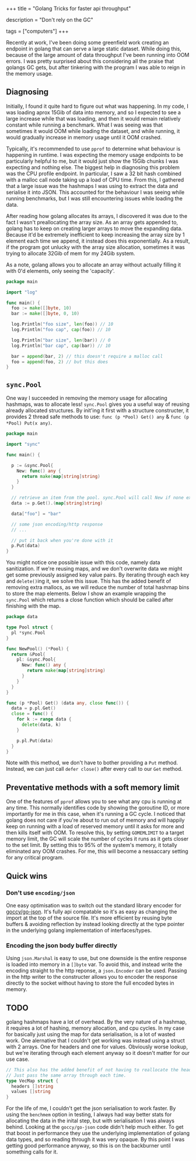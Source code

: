 +++
title = "Golang Tricks for faster api throughput"

description = "Don't rely on the GC"

tags = ["computers"]
+++

Recently at work, I've been doing some greenfield work creating an endpoint in golang that can serve a large static dataset. While doing this, because of the large amount of data throughput I've been running into OOM errors. I was pretty surprised about this considering all the praise that golangs GC gets, but after tinkering with the program I was able to reign in the memory usage.

## Diagnosing

Initially, I found it quite hard to figure out what was happening. In my code, I was loading aprox 15Gib of data into memory, and so I expected to see a large increase while that was loading, and then it would remain relatively constant while running a benchmark. What I was seeing was that sometimes it would OOM while loading the dataset, and while running, it would gradually increase in memory usage until it OOM crashed.

Typically, it's recommended to use `pprof` to determine what behaviour is happening in runtime. I was expecting the memory usage endpoints to be particularly helpful to me, but it would just show the 15Gib chunks I was expecting and nothing else. The biggest help in diagnosing this problem was the CPU profile endpoint. In particular, I saw a 32 bit hash combined with a malloc call node taking up a load of CPU time. From this, I gathered that a large issue was the hashmaps I was using to extract the data and serialise it into JSON. This accounted for the behaviour I was seeing while running benchmarks, but I was still encountering issues while loading the data.

After reading how golang allocates its arrays, I discovered it was due to the fact I wasn't preallocating the array size. As an array gets appended to, golang has to keep on creating larger arrays to move the expanding data. Because it'd be extremely inefficient to keep increasing the array size by 1 element each time we append, it instead does this exponentially. As a result, if the program got unlucky with the array size allocation, sometimes it was trying to allocate 32Gib of mem for my 24Gib system.

As a note, golang allows you to allocate an array without actually filling it with 0'd elements, only seeing the 'capacity'.

```go
package main

import "log"

func main() {
  foo := make([]byte, 10)
  bar := make([]byte, 0, 10)

  log.Println("foo size", len(foo)) // 10
  log.Println("foo cap", cap(foo)) // 10

  log.Println("bar size", len(bar)) // 0
  log.Println("bar cap", cap(bar)) // 10

  bar = append(bar, 2) // this doesn't require a malloc call
  foo = append(foo, 2) // but this does
}

```
## `sync.Pool`

One way I succeeded in removing the memory usage for allocating hashmaps, was to allocate less! `sync.Pool` gives you a useful way of reusing already allocated structures. By init'ing it first with a structure constructer, it provides 2 thread safe methods to use: `func (p *Pool) Get() any` & `func (p *Pool) Put(x any)`.

```go
package main

import "sync"

func main() {

  p := &sync.Pool{
    New: func() any {
      return make(map[string]string)
    }
  }

  // retrieve an item from the pool. sync.Pool will call New if none exists
  data := p.Get().(map[string]string)

  data["foo"] = "bar"

  // some json encoding/http response
  // ...

  // put it back when you're done with it
  p.Put(data)
}
```

You might notice one possible issue with this code, namely data sanitization. If we're reusing maps, and we don't overwrite data we might get some previously assigned key value pairs. By iterating through each key and `delete()`ing it, we solve this issue. This has the added benefit of removing extra mallocs, as we will reduce the number of total hashmap bins to store the map elements. Below I show an example wrapping the `sync.Pool` which returns a close function which should be called after finishing with the map.

```go
package data

type Pool struct {
  pl *sync.Pool
}

func NewPool() (*Pool) {
  return &Pool{
    pl: &sync.Pool{
      New: func() any {
        return make(map[string]string)
      }
    }
  }
}

func (p *Pool) Get() (data any, close func()) {
  data = p.pl.Get()
  close = func() {
    for k := range data {
      delete(data, k)
    }

    p.pl.Put(data)
  }
}
```

Note with this method, we don't have to bother providing a `Put` method. Instead, we can just call `defer close()` after every call to our `Get` method.

## Preventative methods with a soft memory limit

One of the features of `pprof` allows you to see what any cpu is running at any time. This normally identifies code by showing the goroutine ID, or more importantly for me in this case, when it's running a GC cycle. I noticed that golang does not care if you're about to run out of memory and will happily keep on running with a load of reserved memory until it asks for more and then kills itself with OOM. To resolve this, by setting `GOMEMLIMIT` to a target memory limit, the GC will scale the number of cycles it runs as it gets closer to the set limit. By setting this to 95% of the system's memory, it totally eliminated any OOM crashes. For me, this will become a nessaccary setting for any critical program.

## Quick wins
### Don't use `encoding/json`

One easy optimisation was to switch out the standard library encoder for [goccy/go-json](https://github.com/goccy/go-json). It's fully api compatable so it's as easy as changing the import at the top of the source file. It's more efficient by reusing byte buffers & avoiding reflection by instead looking directly at the type pointer in the underlying golang implementation of interfaces/types.

### Encoding the json body buffer directly

Using `json.Marshal` is easy to use, but one downside is the entire response is loaded into memory in a `[]byte` var. To avoid this, and instead write the encoding straight to the http reponse, a `json.Encoder` can be used. Passing in the http writer to the constructer allows you to encoder the response directly to the socket without having to store the full encoded bytes in memory.

## TODO

golang hashmaps have a lot of overhead. By the very nature of a hashmap, it requires a lot of hashing, memory allocation, and cpu cycles. In my case for basically just using the map for data serialisation, is a lot of wasted work. One alernative that I couldn't get working was instead using a struct with 2 arrays. One for headers and one for values. Obviously worse lookup, but we're iterating through each element anyway so it doesn't matter for our use case.

```go
// This also has the added benefit of not having to reallocate the header map.
// Just pass the same array through each time.
type VecMap struct {
  headers []string
  values []string
}
```

For the life of me, I couldn't get the json serialisation to work faster. By using the `benchmem` option in testing, I always had way better stats for allocating the data in the inital step, but with serialisation I was always behind. Looking at the `goccy/go-json` code didn't help much either. To get that boost in performance they use the underlying implementation of golang data types, and so reading through it was very opaque. By this point I was getting good performance anyway, so this is on the backburner until something calls for it.
